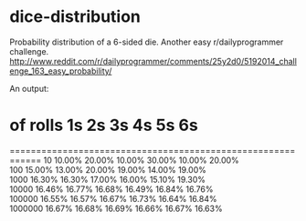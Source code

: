 dice-distribution
=================

Probability distribution of a 6-sided die. Another easy r/dailyprogrammer challenge.
http://www.reddit.com/r/dailyprogrammer/comments/25y2d0/5192014_challenge_163_easy_probability/

An output:

# of rolls    1s      2s      3s      4s      5s      6s
============================================================
10            10.00%  20.00%  10.00%  30.00%  10.00%  20.00%  
100           15.00%  13.00%  20.00%  19.00%  14.00%  19.00%  
1000          16.30%  16.30%  17.00%  16.00%  15.10%  19.30%  
10000         16.46%  16.77%  16.68%  16.49%  16.84%  16.76%  
100000        16.55%  16.57%  16.67%  16.73%  16.64%  16.84%  
1000000       16.67%  16.68%  16.69%  16.66%  16.67%  16.63% 

